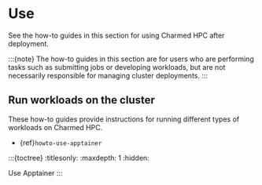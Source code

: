 # Use

See the how-to guides in this section for using Charmed HPC after deployment.

:::{note}
The how-to guides in this section are for users who are performing tasks such as submitting
jobs or developing workloads, but are not necessarily responsible for managing cluster deployments.
:::

## Run workloads on the cluster

These how-to guides provide instructions for running different types of workloads on Charmed HPC.

- {ref}`howto-use-apptainer`

:::{toctree}
:titlesonly:
:maxdepth: 1
:hidden:

Use Apptainer <use-apptainer>
:::
